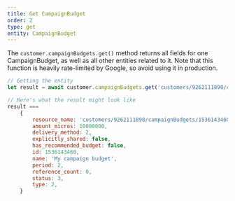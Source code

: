 ```yaml
---
title: Get CampaignBudget
order: 2
type: get
entity: CampaignBudget
---
```


The `customer.campaignBudgets.get()` method returns all fields for one CampaignBudget, as well as all other entities related to it. Note that this function is heavily rate-limited by Google, so avoid using it in production.

```javascript
// Getting the entity
let result = await customer.campaignBudgets.get('customers/9262111890/campaignBudgets/1536143460')

// Here's what the result might look like
result ===
    {
        resource_name: 'customers/9262111890/campaignBudgets/1536143460',
        amount_micros: 10000000,
        delivery_method: 2,
        explicitly_shared: false,
        has_recommended_budget: false,
        id: 1536143460,
        name: 'My campaign budget',
        period: 2,
        reference_count: 0,
        status: 3,
        type: 2,
    }
```
